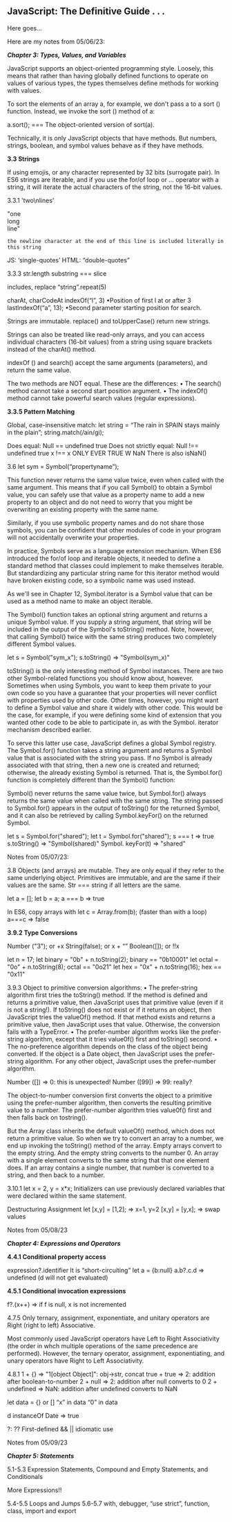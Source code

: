 <h2>JavaScript: The Definitive Guide . . .</h2>

Here goes...

Here are my notes from 05/06/23:

<em><b>Chapter 3: Types, Values, and Variables</b></em>

JavaScript supports an object-oriented programming style. Loosely, this means that rather than having globally defined functions to operate on values of various types, the types themselves define methods for working with values.

To sort the elements of an array a, for example, we don't pass a to a sort () function. Instead, we invoke the sort () method of a:

a.sort(); === The object-oriented version of sort(a).

Technically, it is only JavaScript objects that have methods. But numbers, strings, boolean, and symbol values behave as if they have methods.


<b>3.3 Strings</b>

If using emojis, or any character represented by 32 bits (surrogate pair). In ES6 strings are iterable, and if you use the for/of loop or ... operator with a string, it will iterate the actual characters of the string, not the 16-bit values.

3.3.1
'two\nlines'

"one\
long\
line"

`the newline character at the end of this line
 is included literally in this string`

JS: ‘single-quotes’
HTML: “double-quotes” 


3.3.3
str.length
substring === slice

 includes, replace
“string”.repeat(5)

charAt, charCodeAt
indexOf(“l”, 3)
•Position of first l at or after 3
lastIndexOf(“a”, 13);
•Second parameter starting position for search. 

Strings are immutable. replace() and toUpperCase() return new strings. 

Strings can also be treated like read-only arrays, and you can access individual characters (16-bit values) from a string using square brackets instead of the charAt() method. 

indexOf () and search() accept the same arguments (parameters), and return the same value.

The two methods are NOT equal.
These are the differences:
• The search() method cannot take a second start position argument.
• The indexOf() method cannot take powerful search values (regular expressions).


<b>3.3.5 Pattern Matching</b>

Global, case-insensitive match:
let string = “The rain in SPAIN stays mainly in the plain”;
string.match(/ain/gi);

Does equal:    Null == undefined     true
Does not strictly equal:   Null !== undefined     true
x !== x ONLY EVER TRUE W NaN
There is also isNaN()


3.6
let sym = Symbol(“propertyname”);

This function never returns the same value twice, even when called with the same argument. This means that if you call Symbol() to obtain a Symbol value, you can safely use that value as a property name to add a new property to an object and do not need to worry that you might be overwriting an existing property with the same name.

Similarly, if you use symbolic property names and do not share those symbols, you can be confident that other modules of code in your program will not accidentally overwrite your properties.

In practice, Symbols serve as a language extension mechanism. When ES6 introduced the for/of loop and iterable objects, it needed to define a standard method that classes could implement to make themselves iterable. But standardizing any particular string name for this iterator method would have broken existing code, so a symbolic name was used instead.

As we'll see in Chapter 12, Symbol.iterator is a Symbol value that can be used as a method name to make an object iterable.

The Symbol() function takes an optional string argument and returns a unique Symbol value. If you supply a string argument, that string will be included in the output of the Symbol's toString() method. Note, however, that calling Symbol() twice with the same string produces two completely different Symbol values.

let s = Symbol("sym_x");
s.toString()   => "Symbol(sym_x)"

toString() is the only interesting method of Symbol instances. There are two other Symbol-related functions you should know about, however. Sometimes when using Symbols, you want to keep them private to your own code so you have a guarantee that your properties will never conflict with properties used by other code. Other times, however, you might want to define a Symbol value and share it widely with other code. This would be the case, for example, if you were defining some kind of extension that you wanted other code to be able to participate in, as with the Symbol. iterator mechanism described earlier.

To serve this latter use case, JavaScript defines a global Symbol registry. The Symbol.for() function takes a string argument and returns a Symbol value that is associated with the string you pass. If no Symbol is already associated with that string, then a new one is created and returned; otherwise, the already existing Symbol is returned. That is, the Symbol.for() function is completely different than the Symbol() function:

Symbol() never returns the same value twice, but Symbol.for() always returns the same value when called with the same string. The string passed to Symbol.for() appears in the output of toString() for the returned Symbol, and it can also be retrieved by calling Symbol.keyFor() on the returned Symbol.

let s = Symbol.for("shared");
let t = Symbol.for("shared");
s === t    => true
s.toString()    => "Symbol(shared)"
Symbol. keyFor(t)    => "shared"



Notes from 05/07/23:

3.8
Objects (and arrays) are mutable. They are only equal if they refer to the same underlying object. Primitives are immutable, and are the same if their values are the same. Str === string if all letters are the same. 

let a = [];
let b = a;
a === b => true

In ES6, copy arrays with let c = Array.from(b);
(faster than with a loop)
a===c => false 


<b>3.9.2 Type Conversions</b>

Number ("3"); or +x
String(false); or x + “”
Boolean([]); or !!x

let n = 17;
let binary = "0b" + n.toString(2); binary == "0b10001"
let octal = "0o" + n.toString(8); octal == "0o21"
let hex = "0x" + n.toString(16); hex == "0x11"


3.9.3
Object to primitive conversion algorithms:
• The prefer-string algorithm first tries the toString() method. If the method is defined and returns a primitive value, then JavaScript uses that primitive value (even if it is not a string!). If toString() does not exist or if it returns an object, then JavaScript tries the valueOf() method. If that method exists and returns a primitive value, then JavaScript uses that value. Otherwise, the conversion fails with a TypeError.
• The prefer-number algorithm works like the prefer-string algorithm, except that it tries value0f() first and toString() second.
• The no-preference algorithm depends on the class of the object being converted. If the object is a Date object, then JavaScript uses the prefer-string algorithm. For any other object, JavaScript uses the prefer-number algorithm.

Number ([]) => 0: this is unexpected!
Number ([99])  => 99: really?

The object-to-number conversion first converts the object to a primitive using the prefer-number algorithm, then converts the resulting primitive value to a number.
The prefer-number algorithm tries value0f() first and then falls back on tostring().

But the Array class inherits the default valueOf() method, which does not return a primitive value. So when we try to convert an array to a number, we end up invoking the toString() method of the array. Empty arrays convert to the empty string. And the empty string converts to the number 0. An array with a single element converts to the same string that that one element does. If an array contains a single number, that number is converted to a string, and then back to a number.


3.10.1
let x = 2, y = x*x;
Initializers can use previously declared variables that were declared within the same statement.

Destructuring Assignment
let [x,y] = [1,2];   => x=1, y=2
[x,y] = [y,x];        => swap values



Notes from 05/08/23

<em><b>Chapter 4: Expressions and Operators</b></em>

<b>4.4.1 Conditional property access</b>

expression?.identifier
It is “short-circuiting”
let a = {b:null}
a.b?.c.d    => undefined  (d will not get evaluated)

<b>4.5.1 Conditional invocation expressions</b>

f?.(x++)   => if f is null, x is not incremented 

4.7.5
Only ternary, assignment, exponentiate, and unitary operators are Right (right to left) Associative.

Most commonly used JavaScript operators have Left to Right Associativity
(the order in whch multiple operations of the same precedence are 
performed). However, the ternary operator, assignment, exponentiating, and 
unary operators have Right to Left Associativity.

4.8.1
1 + {}    =>    "1[object Object]": obj->str, concat
true + true    => 2: addition after boolean-to-number
2 + null      => 2: addition after null converts to 0
2 + undefined    => NaN: addition after undefined converts to NaN


let data = {} or []
“x” in data
“0” in data

d instanceOf Date  => true

?:
?? First-defined
&& || idiomatic use



Notes from 05/09/23

<em><b>Chapter 5: Statements</b></em>

5.1-5.3
Expression Statements, Compound and Empty Statements, and Conditionals

More Expressions!!

5.4-5.5 Loops and Jumps
5.6-5.7 with, debugger, “use strict”, function, class, import and export